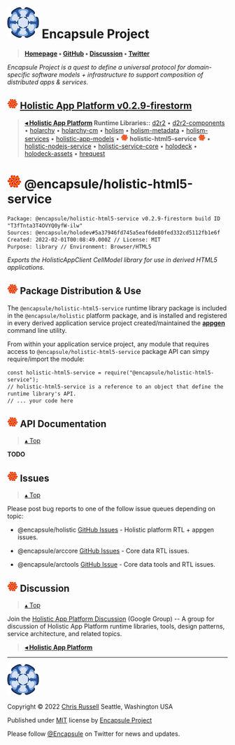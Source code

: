 # [![](ASSETS/blue-burst-encapsule.io-icon-72x72.png "Encapsule Project Homepage")](https://encapsule.io)&nbsp;Encapsule Project

> **[Homepage](https://encapsule.io "Encapsule Project Homepage...") &bull; [GitHub](https://github.com/Encapsule "Encapsule Project GitHub...") &bull; [Discussion](https://groups.google.com/a/encapsule.io/forum/#!forum/holistic-app-platform-discussion-group "Holistic app platform discussion group...") &bull; [Twitter](https://twitter.com/Encapsule "Encapsule Project Twitter...")**

_Encapsule Project is a quest to define a universal protocol for domain-specific software models + infrastructure to support composition of distributed apps & services._

## ![](ASSETS/encapsule-holistic-24x24.png)&nbsp;[Holistic App Platform v0.2.9-firestorm](../../README.md)

> **[&#9666; Holistic App Platform](../../README.md#encapsule-project "Jump to @encapsule/holistic distribution package README...") Runtime Libraries::** [d2r2](../d2r2/README.md#encapsule-project "Jump to d2r2 README...") &bull; [d2r2-components](../d2r2-components/README.md#encapsule-project "Jump to d2r2-components README...") &bull; [holarchy](../holarchy/README.md#encapsule-project "Jump to holarchy README...") &bull; [holarchy-cm](../holarchy-cm/README.md#encapsule-project "Jump to holarchy-cm README...") &bull; [holism](../holism/README.md#encapsule-project "Jump to holism README...") &bull; [holism-metadata](../holism-metadata/README.md#encapsule-project "Jump to holism-metadata README...") &bull; [holism-services](../holism-services/README.md#encapsule-project "Jump to holism-services README...") &bull; [holistic-app-models](../holistic-app-models/README.md#encapsule-project "Jump to holistic-app-models README...") &bull; ![](ASSETS/encapsule-holistic-16x16.png)&nbsp;**holistic-html5-service**&nbsp;![](ASSETS/encapsule-holistic-16x16.png) &bull; [holistic-nodejs-service](../holistic-nodejs-service/README.md#encapsule-project "Jump to holistic-nodejs-service README...") &bull; [holistic-service-core](../holistic-service-core/README.md#encapsule-project "Jump to holistic-service-core README...") &bull; [holodeck](../holodeck/README.md#encapsule-project "Jump to holodeck README...") &bull; [holodeck-assets](../holodeck-assets/README.md#encapsule-project "Jump to holodeck-assets README...") &bull; [hrequest](../hrequest/README.md#encapsule-project "Jump to hrequest README...")

# ![](ASSETS/encapsule-holistic-32x32.png)&nbsp;@encapsule/holistic-html5-service

```
Package: @encapsule/holistic-html5-service v0.2.9-firestorm build ID "T3fTnta3T4OVYQ0yfW-ilw"
Sources: @encapsule/holodev#5a37946fd745a5eaf6de80fed332cd5112fb1e6f
Created: 2022-02-01T00:08:49.000Z // License: MIT
Purpose: library // Environment: Browser/HTML5
```

_Exports the HolisticAppClient CellModel library for use in derived HTML5 applications._

## ![](ASSETS/encapsule-holistic-24x24.png)&nbsp;Package Distribution & Use

The `@encapsule/holistic-html5-service` runtime library package is included in the `@encapsule/holistic` platform package, and is 
installed and registered in every derived application service project created/maintained the [**appgen**](../../README.md#appgen-cli-tool) command line utility.

From within your application service project, any module that requires access to `@encapsule/holistic-html5-service` package API can simpy require/import the module:

```
const holistic-html5-service = require("@encapsule/holistic-html5-service");
// holistic-html5-service is a reference to an object that define the runtime library's API.
// ... your code here
```

## ![](ASSETS/encapsule-holistic-24x24.png)&nbsp;API Documentation

> [&#9652; Top](#encapsule-project "Scroll to the top of the page...")

**TODO**

## ![](ASSETS/encapsule-holistic-24x24.png)&nbsp;Issues

> [&#9652; Top](#encapsule-project "Scroll to the top of the page...")

Please post bug reports to one of the follow issue queues depending on topic:

- @encapsule/holistic [GitHub Issues](https://github.com/Encapsule/holistic/issues) - Holistic platform RTL + appgen issues.

- @encapsule/arccore [GitHub Issues](https://github.com/Encapsule/ARCcore/issues) - Core data RTL issues.

- @encapsule/arctools [GitHub Issue](https://github.com/Encapsule/ARCtools/issues) - Core data tools and RTL issues.

## ![](ASSETS/encapsule-holistic-24x24.png)&nbsp;Discussion

> [&#9652; Top](#encapsule-project "Scroll to the top of the page...")

Join the [Holistic App Platform Discussion](https://groups.google.com/a/encapsule.io/forum/#!forum/holistic-app-platform-discussion-group "Google Group for Holistic App Platform topics...") (Google Group) -- A group for discussion of Holistic App Platform runtime libraries, tools, design patterns, service architecture, and related topics.

> [**&#9666; Holistic App Platform**](../../README.md#encapsule-project "Back to the main Holistic App Platform REAMDE...")

<hr>

[![Encapsule Project](ASSETS/blue-burst-encapsule.io-icon-72x72.png "Encapsule Project")](https://encapsule.io)

Copyright &copy; 2022 [Chris Russell](https://github.com/ChrisRus) Seattle, Washington USA

Published under [MIT](LICENSE) license by [Encapsule Project](https://encapsule.io)

Please follow [@Encapsule](https://twitter.com/encapsule) on Twitter for news and updates.